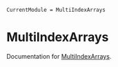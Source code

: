 ```@meta
CurrentModule = MultiIndexArrays
```

# MultiIndexArrays

Documentation for [MultiIndexArrays](https://github.com/JuliaGNI/MultiIndexArrays.jl).

```@index
```

